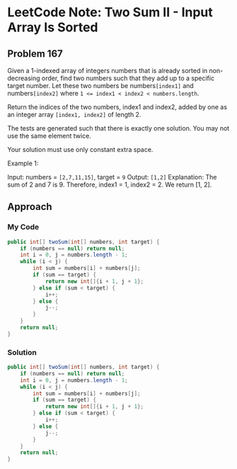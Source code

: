# LeetCode Note: Two Sum II - Input Array Is Sorted

## Problem 167

Given a 1-indexed array of integers numbers that is already sorted in non-decreasing order, find two numbers such that they add up to a specific target number. Let these two numbers be numbers`[index1]` and numbers`[index2]` where `1 <= index1 < index2 < numbers.length`.

Return the indices of the two numbers, index1 and index2, added by one as an integer array `[index1, index2]` of length 2.

The tests are generated such that there is exactly one solution. You may not use the same element twice.

Your solution must use only constant extra space.



Example 1:

Input: numbers = `[2,7,11,15]`, target = `9`
Output: `[1,2]`
Explanation: The sum of 2 and 7 is 9. Therefore, index1 = 1, index2 = 2. We return [1, 2].

## Approach

### My Code

```java
public int[] twoSum(int[] numbers, int target) {
    if (numbers == null) return null;
    int i = 0, j = numbers.length - 1;
    while (i < j) {
        int sum = numbers[i] + numbers[j];
        if (sum == target) {
            return new int[]{i + 1, j + 1};
        } else if (sum < target) {
            i++;
        } else {
            j--;
        }
    }
    return null;
}
```

### Solution

```java
public int[] twoSum(int[] numbers, int target) {
    if (numbers == null) return null;
    int i = 0, j = numbers.length - 1;
    while (i < j) {
        int sum = numbers[i] + numbers[j];
        if (sum == target) {
            return new int[]{i + 1, j + 1};
        } else if (sum < target) {
            i++;
        } else {
            j--;
        }
    }
    return null;
}
```
